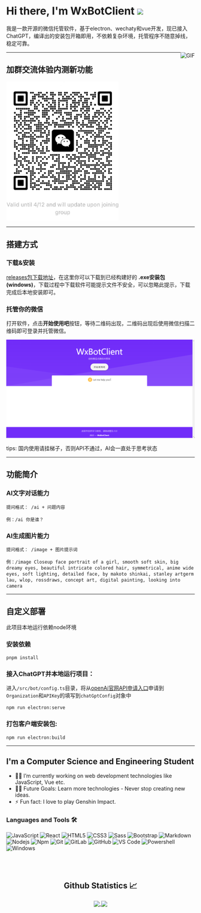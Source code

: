 # Hi there, I'm WxBotClient <img width="30px" src="https://media.tenor.com/images/3b388fe03da271d2674faf85eb7c3fcd/tenor.gif" />
我是一款开源的微信托管软件，基于electron、wechaty和vue开发，现已接入ChatGPT，编译出的安装包开箱即用，不依赖复杂环境，托管程序不随意掉线，稳定可靠。

<img align="right" alt="GIF" height="160px" src="https://media.giphy.com/media/du3J3cXyzhj75IOgvA/giphy.gif" />

---
## 加群交流体验内测新功能

<img src="./doc/images/groupimg.jpg" alt="drawing" width="300"/>

---
## 搭建方式
### 下载&安装
[releases包下载地址](https://github.com/LittleCCB/wx-bot-client/releases)，在这里你可以下载到已经构建好的 **.exe安装包(windows)**，下载过程中下载软件可能提示文件不安全，可以忽略此提示，下载完成后本地安装即可。

### 托管你的微信
打开软件，点击**开始使用吧**按钮，等待二维码出现，二维码出现后使用微信扫描二维码即可登录并托管微信。

![markdown picture](./doc/images/one.png)

tips: 国内使用请挂梯子，否则API不通过，AI会一直处于思考状态

---
## 功能简介
### AI文字对话能力

```
提问格式： /ai + 问题内容

例：/ai 你是谁？
```

### AI生成图片能力
```
提问格式： /image + 图片提示词

例：/image Closeup face portrait of a girl, smooth soft skin, big dreamy eyes, beautiful intricate colored hair, symmetrical, anime wide eyes, soft lighting, detailed face, by makoto shinkai, stanley artgerm lau, wlop, rossdraws, concept art, digital painting, looking into camera
```

---

## 自定义部署
此项目本地运行依赖node环境

### 安装依赖
```
pnpm install
```

### 接入ChatGPT并本地运行项目：

进入`/src/bot/config.ts`目录，将从[openAi官网API申请入口](https://platform.openai.com/account/api-keys)申请到`Organization`和`APIKey`的填写到`chatGptConfig`对象中


```
npm run electron:serve
```

### 打包客户端安装包:
```
npm run electron:build
```
---
## I'm a Computer Science and Engineering Student  

- 👨‍💻 I’m currently working on web development technologies like JavaScript, Vue etc.
- 💪🏼 Future Goals: Learn more technologies - Never stop creating new ideas.
- ⚡ Fun fact: I love to play Genshin Impact.


### Languages and Tools 🛠 

![JavaScript](https://img.shields.io/badge/-JavaScript-%23F7DF1C?style=flat-square&logo=javascript&logoColor=000000&labelColor=%23F7DF1C&color=%23FFCE5A)
![React](https://img.shields.io/badge/-React-61DAFB?style=flat-square&logo=react&logoColor=ffffff)
![HTML5](https://img.shields.io/badge/-HTML5-%23E44D27?style=flat-square&logo=html5&logoColor=ffffff)
![CSS3](https://img.shields.io/badge/-CSS3-%231572B6?style=flat-square&logo=css3)
![Sass](https://img.shields.io/badge/-Sass-%23CC6699?style=flat-square&logo=sass&logoColor=ffffff)
![Bootstrap](https://img.shields.io/badge/-Bootstrap-563D7C?style=flat-square&logo=Bootstrap)
![Markdown](https://img.shields.io/badge/-Markdown-000000?style=flat-square&logo=markdown)
![Nodejs](https://img.shields.io/badge/-Nodejs-339933?style=flat-square&logo=Node.js&logoColor=ffffff)
![Npm](https://img.shields.io/badge/-npm-CB3837?style=flat-square&logo=npm)
![Git](https://img.shields.io/badge/-Git-%23F05032?style=flat-square&logo=git&logoColor=%23ffffff)
![GitLab](https://img.shields.io/badge/-GitLab-FCA121?style=flat-square&logo=gitlab)
![GitHub](https://img.shields.io/badge/-GitHub-181717?style=flat-square&logo=github)
![VS Code](http://img.shields.io/badge/-VS%20Code-007ACC?style=flat-square&logo=visual-studio-code&logoColor=ffffff)
![Powershell](http://img.shields.io/badge/-Powershell-5391FE?style=flat-square&logo=powershell&logoColor=ffffff)
![Windows](http://img.shields.io/badge/-Windows-0078D6?style=flat-square&logo=windows&logoColor=ffffff)

<br/>

<br/>

  <h2 align="center"> Github Statistics 📈 </h2>
  
  <div align="center"> 
     <a href="">
      <img align="center" src="https://github-readme-stats-sigma-five.vercel.app/api?username=LittleCCB&show_icons=true&include_all_commits=true&count_private=true&theme=react&line_height=40" />
    </a>
    <a href="">
      <img align="center" src="https://github-readme-stats.vercel.app/api/top-langs/?username=LittleCCB&theme=react&line_height=40&hide=css"/>
    </a>
</div
  
<br/>